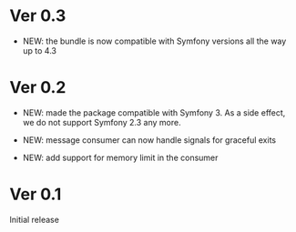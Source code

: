 # Ver 0.3

* NEW: the bundle is now compatible with Symfony versions all the way up to 4.3


# Ver 0.2

* NEW: made the package compatible with Symfony 3. As a side effect, we do not support Symfony 2.3 any more. 

* NEW: message consumer can now handle signals for graceful exits

* NEW: add support for memory limit in the consumer


# Ver 0.1

Initial release
